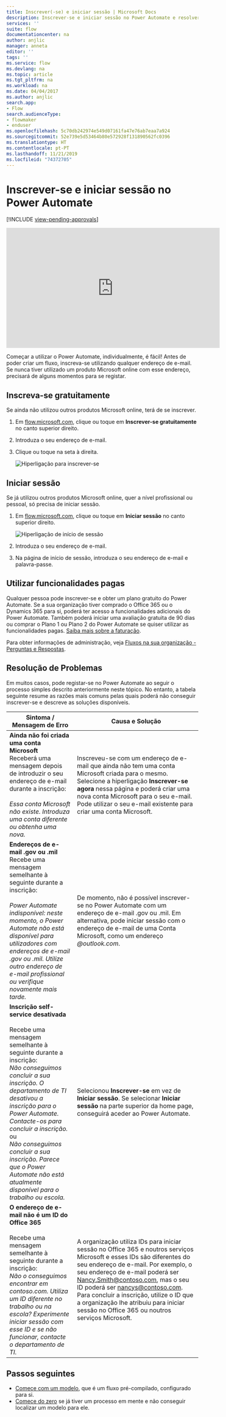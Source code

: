 ```yaml
---
title: Inscrever(-se) e iniciar sessão | Microsoft Docs
description: Inscrever-se e iniciar sessão no Power Automate e resolver problemas com este processo.
services: ''
suite: flow
documentationcenter: na
author: anjlic
manager: anneta
editor: ''
tags: ''
ms.service: flow
ms.devlang: na
ms.topic: article
ms.tgt_pltfrm: na
ms.workload: na
ms.date: 04/04/2017
ms.author: anjlic
search.app:
- Flow
search.audienceType:
- flowmaker
- enduser
ms.openlocfilehash: 5c70db242974e549d07161fa47e76ab7eaa7a924
ms.sourcegitcommit: 52e739e5d53464b80e572928f131890562fc0396
ms.translationtype: HT
ms.contentlocale: pt-PT
ms.lasthandoff: 11/21/2019
ms.locfileid: "74372705"
---
```

# <a name="sign-up-and-sign-in-for-power-automate"></a>Inscrever-se e iniciar sessão no Power Automate

[!INCLUDE [view-pending-approvals](includes/cc-rebrand.md)]

<iframe width="560" height="315" src="https://www.youtube.com/embed/cRkmSZrctLc?list=PL8nfc9haGeb55I9wL9QnWyHp3ctU2_ThF" frameborder="0" allowfullscreen></iframe>

Começar a utilizar o Power Automate, individualmente, é fácil! Antes de poder criar um fluxo, inscreva-se utilizando qualquer endereço de e-mail. Se nunca tiver utilizado um produto Microsoft online com esse endereço, precisará de alguns momentos para se registar.

## <a name="sign-up-free"></a>Inscreva-se gratuitamente
Se ainda não utilizou outros produtos Microsoft online, terá de se inscrever.

1. Em [flow.microsoft.com](https://flow.microsoft.com), clique ou toque em **Inscrever-se gratuitamente** no canto superior direito.
2. Introduza o seu endereço de e-mail.
3. Clique ou toque na seta à direita.

    ![Hiperligação para inscrever-se](./media/sign-up-sign-in/signup.png)

## <a name="sign-in"></a>Iniciar sessão
Se já utilizou outros produtos Microsoft online, quer a nível profissional ou pessoal, só precisa de iniciar sessão.

1. Em [flow.microsoft.com](https://flow.microsoft.com), clique ou toque em **Iniciar sessão** no canto superior direito.

    ![Hiperligação de início de sessão](./media/sign-up-sign-in/signin.png)
2. Introduza o seu endereço de e-mail.
3. Na página de início de sessão, introduza o seu endereço de e-mail e palavra-passe.

## <a name="using-paid-features"></a>Utilizar funcionalidades pagas
Qualquer pessoa pode inscrever-se e obter um plano gratuito do Power Automate. Se a sua organização tiver comprado o Office 365 ou o Dynamics 365 para si, poderá ter acesso a funcionalidades adicionais do Power Automate. Também poderá iniciar uma avaliação gratuita de 90 dias ou comprar o Plano 1 ou Plano 2 do Power Automate se quiser utilizar as funcionalidades pagas. [Saiba mais sobre a faturação](billing-questions.md).

Para obter informações de administração, veja [Fluxos na sua organização - Perguntas e Respostas](organization-q-and-a.md).

## <a name="troubleshooting"></a>Resolução de Problemas
Em muitos casos, pode registar-se no Power Automate ao seguir o processo simples descrito anteriormente neste tópico. No entanto, a tabela seguinte resume as razões mais comuns pelas quais poderá não conseguir inscrever-se e descreve as soluções disponíveis.


|                                                                                                                                                                                       Sintoma / Mensagem de Erro                                                                                                                                                                                        |                                                                                                                                                                              Causa e Solução                                                                                                                                                                              |
|------------------------------------------------------------------------------------------------------------------------------------------------------------------------------------------------------------------------------------------------------------------------------------------------------------------------------------------------------------------------------------------------------|--------------------------------------------------------------------------------------------------------------------------------------------------------------------------------------------------------------------------------------------------------------------------------------------------------------------------------------------------------------------------------|
|                                                                                       **Ainda não foi criada uma conta Microsoft** <br> Receberá uma mensagem depois de introduzir o seu endereço de e-mail durante a inscrição:<br><br> *Essa conta Microsoft não existe. Introduza uma conta diferente ou obtenha uma nova.*                                                                                       |                                              Inscreveu-se com um endereço de e-mail que ainda não tem uma conta Microsoft criada para o mesmo. Selecione a hiperligação **Inscrever-se agora** nessa página e poderá criar uma nova conta Microsoft para o seu e-mail. Pode utilizar o seu e-mail existente para criar uma conta Microsoft.                                               |
|                                                  **Endereços de e-mail .gov ou .mil**<br>Recebe uma mensagem semelhante à seguinte durante a inscrição:<br><br>*Power Automate indisponível: neste momento, o Power Automate não está disponível para utilizadores com endereços de e-mail .gov ou .mil. Utilize outro endereço de e-mail profissional ou verifique novamente mais tarde.*                                                  |                                                                                            De momento, não é possível inscrever-se no Power Automate com um endereço de e-mail .gov ou .mil. Em alternativa, pode iniciar sessão com o endereço de e-mail de uma Conta Microsoft, como um endereço *\@outlook.com*.                                                                                             |
| **Inscrição self-service desativada**<br><br>Recebe uma mensagem semelhante à seguinte durante a inscrição:<br>*Não conseguimos concluir a sua inscrição. O departamento de TI desativou a inscrição para o Power Automate. Contacte-os para concluir a inscrição.* <br>ou<br> *Não conseguimos concluir a sua inscrição. Parece que o Power Automate não está atualmente disponível para o trabalho ou escola.* |                                                                                        Selecionou **Inscrever-se** em vez de **Iniciar sessão**. Se selecionar **Iniciar sessão** na parte superior da home page, conseguirá aceder ao Power Automate.                                                                                        |
|                                                   **O endereço de e-mail não é um ID do Office 365**<br><br>Recebe uma mensagem semelhante à seguinte durante a inscrição:<br>*Não o conseguimos encontrar em contoso.com.  Utiliza um ID diferente no trabalho ou na escola? Experimente iniciar sessão com esse ID e se não funcionar, contacte o departamento de TI.*                                                    | A organização utiliza IDs para iniciar sessão no Office 365 e noutros serviços Microsoft e esses IDs são diferentes do seu endereço de e-mail. Por exemplo, o seu endereço de e-mail poderá ser Nancy.Smith@contoso.com, mas o seu ID poderá ser nancys@contoso.com. Para concluir a inscrição, utilize o ID que a organização lhe atribuiu para iniciar sessão no Office 365 ou noutros serviços Microsoft. |

## <a name="next-steps"></a>Passos seguintes
* [Comece com um modelo](get-started-logic-template.md), que é um fluxo pré-compilado, configurado para si.
* [Comece do zero](get-started-logic-flow.md) se já tiver um processo em mente e não conseguir localizar um modelo para ele.

